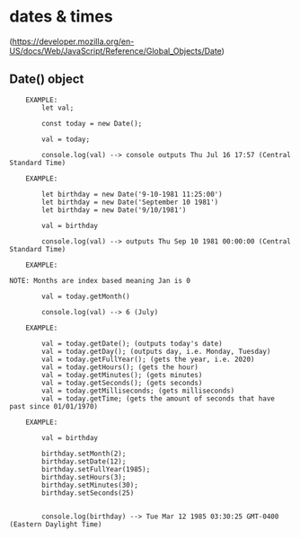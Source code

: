 # dates & times

(https://developer.mozilla.org/en-US/docs/Web/JavaScript/Reference/Global_Objects/Date)

## Date() object

        EXAMPLE:
            let val;

            const today = new Date();

            val = today;

            console.log(val) --> console outputs Thu Jul 16 17:57 (Central Standard Time)

        EXAMPLE: 

            let birthday = new Date('9-10-1981 11:25:00')
            let birthday = new Date('September 10 1981')
            let birthday = new Date('9/10/1981')

            val = birthday

            console.log(val) --> outputs Thu Sep 10 1981 00:00:00 (Central Standard Time)

        EXAMPLE: 
    
    NOTE: Months are index based meaning Jan is 0 

            val = today.getMonth()

            console.log(val) --> 6 (July)

        EXAMPLE: 

            val = today.getDate(); (outputs today's date)
            val = today.getDay(); (outputs day, i.e. Monday, Tuesday)
            val = today.getFullYear(); (gets the year, i.e. 2020)
            val = today.getHours(); (gets the hour)
            val = today.getMinutes(); (gets minutes)
            val = today.getSeconds(); (gets seconds)
            val = today.getMilliseconds; (gets milliseconds)
            val = today.getTime; (gets the amount of seconds that have past since 01/01/1970)

        EXAMPLE: 

            val = birthday

            birthday.setMonth(2);
            birthday.setDate(12);
            birthday.setFullYear(1985);
            birthday.setHours(3);
            birthday.setMinutes(30);
            birthday.setSeconds(25)

            
            console.log(birthday) --> Tue Mar 12 1985 03:30:25 GMT-0400 (Eastern Daylight Time)